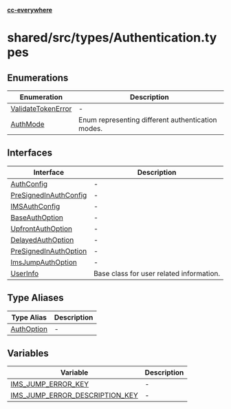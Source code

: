 [**cc-everywhere**](../../../../index.md)

<HorizontalLine />

# shared/src/types/Authentication.types

## Enumerations

| Enumeration | Description |
| ------ | ------ |
| [ValidateTokenError](enumerations/validate-token-error.md) | - |
| [AuthMode](enumerations/auth-mode.md) | Enum representing different authentication modes. |

## Interfaces

| Interface | Description |
| ------ | ------ |
| [AuthConfig](interfaces/auth-config.md) | - |
| [PreSignedInAuthConfig](interfaces/pre-signed-in-auth-config.md) | - |
| [IMSAuthConfig](interfaces/ims-auth-config.md) | - |
| [BaseAuthOption](interfaces/base-auth-option.md) | - |
| [UpfrontAuthOption](interfaces/upfront-auth-option.md) | - |
| [DelayedAuthOption](interfaces/delayed-auth-option.md) | - |
| [PreSignedInAuthOption](interfaces/pre-signed-in-auth-option.md) | - |
| [ImsJumpAuthOption](interfaces/ims-jump-auth-option.md) | - |
| [UserInfo](interfaces/user-info.md) | Base class for user related information. |

## Type Aliases

| Type Alias | Description |
| ------ | ------ |
| [AuthOption](type-aliases/auth-option.md) | - |

## Variables

| Variable | Description |
| ------ | ------ |
| [IMS\_JUMP\_ERROR\_KEY](variables/ims-jump-error-key.md) | - |
| [IMS\_JUMP\_ERROR\_DESCRIPTION\_KEY](variables/ims-jump-error-description-key.md) | - |

